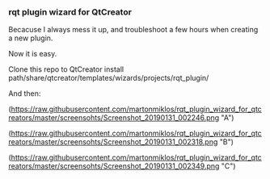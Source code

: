 ### rqt plugin wizard for QtCreator

Becacuse I always mess it up, and troubleshoot a few hours when creating a new plugin.

Now it is easy.

Clone this repo to QtCreator install path/share/qtcreator/templates/wizards/projects/rqt_plugin/

And then:

(https://raw.githubusercontent.com/martonmiklos/rqt_plugin_wizard_for_qtcreators/master/screensohts/Screenshot_20190131_002246.png "A")

(https://raw.githubusercontent.com/martonmiklos/rqt_plugin_wizard_for_qtcreators/master/screensohts/Screenshot_20190131_002318.png "B")

(https://raw.githubusercontent.com/martonmiklos/rqt_plugin_wizard_for_qtcreators/master/screensohts/Screenshot_20190131_002349.png "C")
